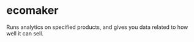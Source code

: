 # ecomaker
Runs analytics on specified products, and gives you data related to how well it can sell.
